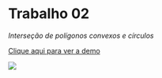 # Trabalho 02
*Interseção de polígonos convexos e círculos*

<a href="https://gabrielejandres.github.io/computer-graphics-2022.2/2.PolygonsIntersection/PolygonIntersection.html">Clique aqui para ver a demo</a>

<img src="polygons.gif"/>
